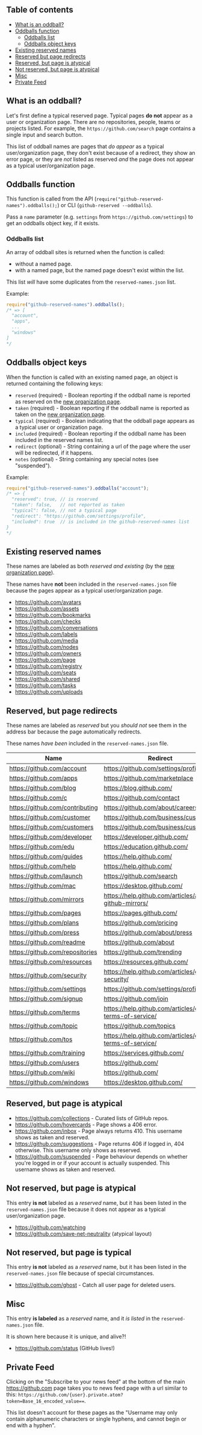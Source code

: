 ## Table of contents

* [What is an oddball?](#what-is-an-oddball)
* [Oddballs function](#oddballs-function)
  * [Oddballs list](#oddballs-list)
  * [Oddballs object keys](#oddballs-object-keys)
* [Existing reserved names](#existing-reserved-names)
* [Reserved but page redirects](#reserved-but-page-redirects)
* [Reserved, but page is atypical](#reserved-but-page-is-atypical)
* [Not reserved, but page is atypical](#not-reserved-but-page-is-atypical)
* [Misc](#misc)
* [Private Feed](#private-feed)

## What is an oddball?

Let's first define a typical reserved page. Typical pages **do not** appear as a user or organization page. There are no repositories, people, teams or projects listed. For example, the `https://github.com/search` page contains a single input and search button.

This list of oddball names are pages that *do appear* as a typical user/organization page, they don't exist because of a redirect, they show an error page, or they are *not* listed as reserved *and* the page does not appear as a typical user/organization page.

## Oddballs function

This function is called from the API (`require("github-reserved-names").oddballs();`) or CLI (`github-reserved --oddballs`).

Pass a `name` parameter (e.g. `settings` from `https://github.com/settings`) to get an oddballs object key, if it exists.

### Oddballs list

An array of oddball sites is returned when the function is called:
  * without a named page.
  * with a named page, but the named page doesn't exist within the list.

This list *will* have some duplicates from the `reserved-names.json` list.

Example:

```js
require("github-reserved-names").oddballs();
/* => [
  "account",
  "apps",
  ...
  "windows"
]
*/
```

## Oddballs object keys

When the function is called with an existing named page, an object is returned containing the following keys:

* `reserved` (required) - Boolean reporting if the oddball name is reported as reserved on the [new organization page](https://github.com/organizations/new).
* `taken` (required) - Boolean reporting if the oddball name is reported as taken on the [new organization page](https://github.com/organizations/new).
* `typical` (required) - Boolean indicating that the oddball page appears as a typical user or organization page.
* `included` (required) - Boolean reporting if the oddball name has been included in the reserved names list.
* `redirect` (optional) - String containing a url of the page where the user will be redirected, if it happens.
* `notes` (optional) - String containing any special notes (see "suspended").

Example:

```js
require("github-reserved-names").oddballs("account");
/* => {
  "reserved": true, // is reserved
  "taken": false,   // not reported as taken
  "typical": false, // not a typical page
  "redirect": "https://github.com/settings/profile",
  "included": true  // is included in the github-reserved-names list
}
*/
```

## Existing reserved names

These names are labeled as both *reserved and existing* (by the [new organization page](https://github.com/organizations/new)).

These names have **not** been included in the `reserved-names.json` file because the pages appear as a typical user/organization page.

* https://github.com/avatars
* https://github.com/assets
* https://github.com/bookmarks
* https://github.com/checks
* https://github.com/conversations
* https://github.com/labels
* https://github.com/media
* https://github.com/nodes
* https://github.com/owners
* https://github.com/page
* https://github.com/registry
* https://github.com/seats
* https://github.com/shared
* https://github.com/tasks
* https://github.com/uploads

## Reserved, but page redirects

These names are labeled as *reserved* but you *should not* see them in the address bar because the page automatically redirects.

These names *have been* included in the `reserved-names.json` file.

| Name | Redirect |
|------|----------|
| https://github.com/account | https://github.com/settings/profile |
| https://github.com/apps | https://github.com/marketplace |
| https://github.com/blog | https://blog.github.com/ |
| https://github.com/c | https://github.com/contact |
| https://github.com/contributing | https://github.com/about/careers |
| https://github.com/customer | https://github.com/business/customers |
| https://github.com/customers | https://github.com/business/customers |
| https://github.com/developer | https://developer.github.com/ |
| https://github.com/edu | https://education.github.com/ |
| https://github.com/guides | https://help.github.com/ |
| https://github.com/help | https://help.github.com/ |
| https://github.com/launch | https://github.com/search |
| https://github.com/mac | https://desktop.github.com/ |
| https://github.com/mirrors | https://help.github.com/articles/about-github-mirrors/ |
| https://github.com/pages | https://pages.github.com/ |
| https://github.com/plans | https://github.com/pricing |
| https://github.com/press | https://github.com/about/press |
| https://github.com/readme | https://github.com/about |
| https://github.com/repositories | https://github.com/trending |
| https://github.com/resources | https://resources.github.com/ |
| https://github.com/security | https://help.github.com/articles/github-security/ |
| https://github.com/settings | https://github.com/settings/profile |
| https://github.com/signup | https://github.com/join |
| https://github.com/terms | https://help.github.com/articles/github-terms-of-service/ |
| https://github.com/topic | https://github.com/topics |
| https://github.com/tos | https://help.github.com/articles/github-terms-of-service/ |
| https://github.com/training | https://services.github.com/ |
| https://github.com/users | https://github.com/ |
| https://github.com/wiki | https://github.com/ |
| https://github.com/windows | https://desktop.github.com/ |

## Reserved, but page is atypical

* https://github.com/collections - Curated lists of GitHub repos.
* https://github.com/hovercards - Page shows a 406 error.
* https://github.com/inbox - Page always returns 410. This username shows as taken and reserved.
* https://github.com/suggestions - Page returns 406 if logged in, 404 otherwise. This username only shows as reserved.
* https://github.com/suspended - Page behaviour depends on whether you're logged in or if your account is actually suspended. This username shows as taken and reserved.

## Not reserved, but page is atypical

This entry **is not** labeled as a *reserved* name, but it has been listed in the `reserved-names.json` file because it does not appear as a typical user/organization page.

* https://github.com/watching
* https://github.com/save-net-neutrality (atypical layout)

## Not reserved, but page is typical

This entry **is not** labeled as a *reserved* name, but it has been listed in the `reserved-names.json` file because of special circumstances.

* https://github.com/ghost - Catch all user page for deleted users.

## Misc

This entry **is labeled** as a *reserved* name, and it *is listed* in the `reserved-names.json` file.

It is shown here because it is unique, and alive?!

* https://github.com/status (GitHub lives!)

## Private Feed

Clicking on the "Subscribe to your news feed" at the bottom of the main https://github.com page takes you to news feed page with a url similar to this: `https://github.com/{user}.private.atom?token=Base_16_encoded_value==`.

This list doesn't account for these pages as the "Username may only contain alphanumeric characters or single hyphens, and cannot begin or end with a hyphen".
